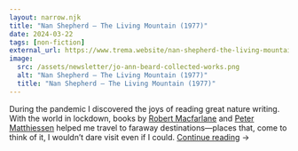 ```yaml
---
layout: narrow.njk
title: "Nan Shepherd – The Living Mountain (1977)"
date: 2024-03-22
tags: [non-fiction]
external_url: https://www.trema.website/nan-shepherd-the-living-mountain?ref=daniel.pizza
image:
  src: /assets/newsletter/jo-ann-beard-collected-works.png
  alt: "Nan Shepherd – The Living Mountain (1977)"
  title: "Nan Shepherd – The Living Mountain (1977)"
---
```


During the pandemic I discovered the joys of reading great nature writing. With the world in lockdown, books by [Robert Macfarlane](https://en.wikipedia.org/wiki/Robert_Macfarlane_(writer)?ref=trema.website "Robert Macfarlane on Wikipedia") and [Peter Matthiessen](https://en.wikipedia.org/wiki/Peter_Matthiessen?ref=trema.website "Peter Matthiessen on Wikipedia") helped me travel to faraway destinations—places that, come to think of it, I wouldn’t dare visit even if I could. <a href="{{ external_url }}" title="Read my recommendation for The Living Mountain by Nan Shepherd" rel="external" target="_blank">Continue reading</a> →
